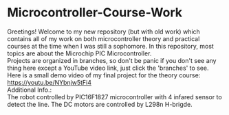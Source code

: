 # Microcontroller-Course-Work
Greetings! Welcome to my new repository (but with old work) which contains all of my work on both microcontroller theory and practical courses at the time when I was still a sophomore. In this repository, most topics are about the Microchip PIC Microcontroller.\
Projects are organized in branches, so don't be panic if you don't see any thing here except a YouTube video link, just click the 'branches' to see.\
Here is a small demo video of my final project for the theory course:\
https://youtu.be/NYbnjw5tFi4 \
Additional Info.:\
The robot controlled by PIC16F1827 microcontroller with 4 infared sensor to detect the line. The DC motors are controlled by L298n H-brigde.
